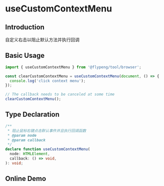 # useCustomContextMenu

## Introduction

自定义右击以阻止默认方法并执行回调

## Basic Usage

```ts
import { useCustomContextMenu } from '@flypeng/tool/browser';

const clearCustomContextMenu = useCustomContextMenu(document, () => {
  console.log('click context menu');
});

// The callback needs to be canceled at some time
clearCustomContextMenu();
```

## Type Declaration

```ts
/**
 * 阻止鼠标右键点击默认事件并且执行回调函数
 * @param node
 * @param callback
 */
declare function useCustomContextMenu(
  node: HTMLElement,
  callback: () => void,
): void;
```

## Online Demo

<preview path="./index.vue" title="useCustomContextMenu" description="阻止鼠标右键点击默认事件并且执行回调函数"></preview>
